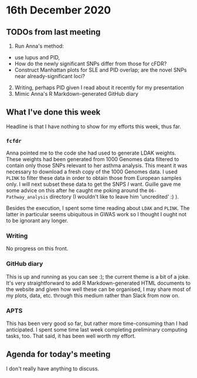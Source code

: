 # 16th December 2020

## TODOs from last meeting

1. Run Anna's method: 
  * use lupus and PID, 
  * How do the newly significant SNPs differ from those for cFDR? 
  * Construct Manhattan plots for SLE and PID overlap; are the novel SNPs near already-significant loci?
2. Writing, perhaps PID given I read about it recently for my presentation
3. Mimic Anna's R Markdown-generated GitHub diary
    
## What I've done this week

Headline is that I have nothing to show for my efforts this week, thus far.

### `fcfdr`

Anna pointed me to the code she had used to generate LDAK weights. These weights had been generated from 1000 Genomes data filtered to contain only those SNPs relevant to her asthma analysis. This meant it was necessary to download a fresh copy of the 1000 Genomes data. I used `PLINK` to filter these data in order to obtain those from European samples only. I will next subset these data to get the SNPS *I* want. Guille gave me some advice on this after he caught me poking around the `06-Pathway_analysis` directory (I wouldn't like to leave him 'uncredited' :) ).

Besides the execution, I spent some time reading about `LDAK` and `PLINK`. The latter in particular seems ubiquitous in GWAS work so I thought I ought not to be ignorant any longer. 

### Writing

No progress on this front.

### GitHub diary

This is up and running as you can see :); the current theme is a bit of a joke. It's very straightforward to add R Markdown-generated HTML documents to the website and given how well these can be organised, I may share most of my plots, data, etc. through this medium rather than Slack from now on.

### APTS

This has been very good so far, but rather more time-consuming than I had anticipated. I spent some time last week completing preliminary computing tasks, too. That said, it has been well worth my effort.

## Agenda for today's meeting

I don't really have anything to discuss.
